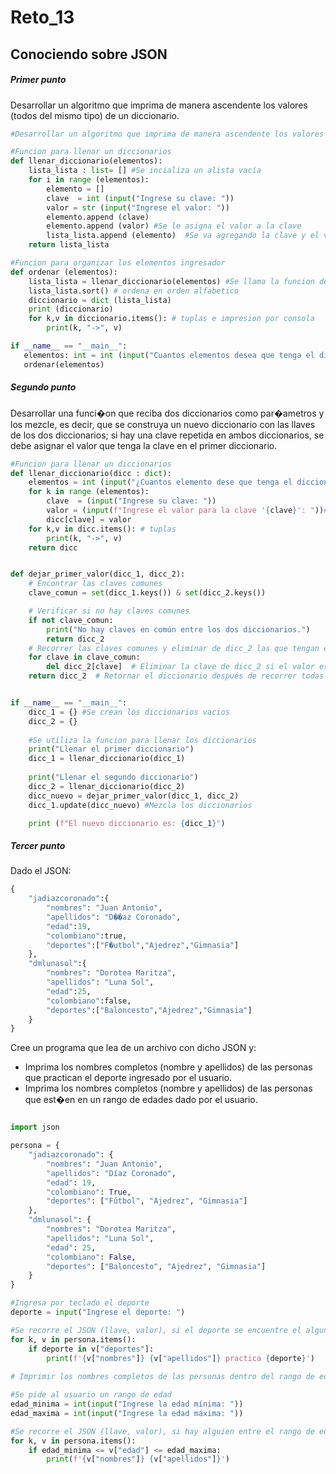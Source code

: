 # Reto_13
## Conociendo sobre JSON
##### Primer punto
Desarrollar un algoritmo que imprima de manera ascendente los valores (todos del mismo tipo) de un diccionario.
```python
#Desarrollar un algoritmo que imprima de manera ascendente los valores (todos del mismo tipo) de un diccionario.

#Funcion para llenar un diccionarios
def llenar_diccionario(elementos):
    lista_lista : list= [] #Se incializa un alista vacía
    for i in range (elementos):
        elemento = []
        clave  = int (input("Ingrese su clave: "))
        valor = str (input("Ingrese el valor: "))
        elemento.append (clave)
        elemento.append (valor) #Se le asigna el valor a la clave
        lista_lista.append (elemento)  #Se va agregando la clave y el valor a la lista vacía
    return lista_lista

#Funcion para organizar los elementos ingresador
def ordenar (elementos):
    lista_lista = llenar_diccionario(elementos) #Se llama la funcion de llenar los diccionarios
    lista_lista.sort() # ordena en orden alfabetico
    diccionario = dict (lista_lista)
    print (diccionario)
    for k,v in diccionario.items(): # tuplas e impresion por consola
        print(k, "->", v)

if __name__ == "__main__":
   elementos: int = int (input("Cuantos elementos desea que tenga el diccionario: "))
   ordenar(elementos)
```
##### Segundo punto
Desarrollar una funci�on que reciba dos diccionarios como par�ametros y los mezcle, es decir, que se construya un nuevo diccionario con las llaves de los dos diccionarios; si hay una clave repetida en ambos diccionarios, se debe asignar el valor que tenga la clave en el primer diccionario.
```python
#Funcion para llenar un diccionarios
def llenar_diccionario(dicc : dict):
    elementos = int (input("¿Cuantos elemento dese que tenga el diccionario?: "))
    for k in range (elementos):
        clave  = (input("Ingrese su clave: "))
        valor = (input(f"Ingrese el valor para la clave '{clave}': "))#Se le asigna el valor a la clave
        dicc[clave] = valor
    for k,v in dicc.items(): # tuplas
        print(k, "->", v)
    return dicc


def dejar_primer_valor(dicc_1, dicc_2):
    # Encontrar las claves comunes
    clave_comun = set(dicc_1.keys()) & set(dicc_2.keys())

    # Verificar si no hay claves comunes
    if not clave_comun:
        print("No hay claves en común entre los dos diccionarios.")
        return dicc_2
    # Recorrer las claves comunes y eliminar de dicc_2 las que tengan el mismo valor en ambos diccionarios
    for clave in clave_comun:
        del dicc_2[clave]  # Eliminar la clave de dicc_2 si el valor es igual
    return dicc_2  # Retornar el diccionario después de recorrer todas las claves comunes


if __name__ == "__main__":
    dicc_1 = {} #Se crean los diccionarios vacios
    dicc_2 = {}
    
    #Se utiliza la funcion para llenar los diccionarios
    print("Llenar el primer diccionario")
    dicc_1 = llenar_diccionario(dicc_1)
    
    print("Llenar el segundo diccionario")
    dicc_2 = llenar_diccionario(dicc_2)
    dicc_nuevo = dejar_primer_valor(dicc_1, dicc_2)
    dicc_1.update(dicc_nuevo) #Mezcla los diccionarios

    print (f"El nuevo diccionario es: {dicc_1}")
```
##### Tercer punto
Dado el JSON:
```python
{
	"jadiazcoronado":{
		"nombres": "Juan Antonio",
		"apellidos": "D��az Coronado",
		"edad":19,
		"colombiano":true,
		"deportes":["F�utbol","Ajedrez","Gimnasia"]
	},
	"dmlunasol":{
		"nombres": "Dorotea Maritza",
		"apellidos": "Luna Sol",
		"edad":25,
		"colombiano":false,
		"deportes":["Baloncesto","Ajedrez","Gimnasia"]
	}
}
```
Cree un programa que lea de un archivo con dicho JSON y:
- Imprima los nombres completos (nombre y apellidos) de las personas que practican el deporte ingresado por el usuario.
- Imprima los nombres completos (nombre y apellidos) de las personas que est�en en un rango de edades dado por el usuario.

```python

import json

persona = {
    "jadiazcoronado": {
        "nombres": "Juan Antonio",
        "apellidos": "Díaz Coronado",
        "edad": 19,
        "colombiano": True,
        "deportes": ["Fútbol", "Ajedrez", "Gimnasia"]
    },
    "dmlunasol": {
        "nombres": "Dorotea Maritza",
        "apellidos": "Luna Sol",
        "edad": 25,
        "colombiano": False,
        "deportes": ["Baloncesto", "Ajedrez", "Gimnasia"]
    }
}

#Ingresa por teclado el deporte
deporte = input("Ingrese el deporte: ")

#Se recorre el JSON (llave, valor), si el deporte se encuentre el algun valor retorna el nombre
for k, v in persona.items():
    if deporte in v["deportes"]:
        print(f'{v["nombres"]} {v["apellidos"]} practica {deporte}')
        
# Imprimir los nombres completos de las personas dentro del rango de edades

#Se pide al usuario un rango de edad
edad_minima = int(input("Ingrese la edad mínima: "))
edad_maxima = int(input("Ingrese la edad máxima: "))

#Se recorre el JSON (llave, valor), si hay alguien entre el rango de edad retornara el nombre y el apellido
for k, v in persona.items():
    if edad_minima <= v["edad"] <= edad_maxima:
        print(f'{v["nombres"]} {v["apellidos"]}')
```
